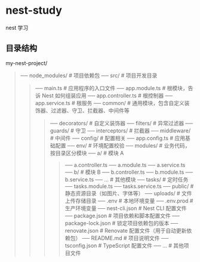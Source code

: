 # nest-study
nest 学习

## 目录结构
my-nest-project/
> ── node_modules/            # 项目依赖包
>── src/                     # 项目开发目录
>   >── main.ts              # 应用程序的入口文件
>   >── app.module.ts        # 根模块，告诉 Nest 如何组装应用
>   >── app.controller.ts    # 根控制器
>   >── app.service.ts       # 根服务
>   >── common/              # 通用模块，包含自定义装饰器、过滤器、守卫、拦截器、中间件等
>   >   >── decorators/      # 自定义装饰器
>   >   >── filters/         # 异常过滤器
>   >   >── guards/          # 守卫
>   >   >── interceptors/    # 拦截器
>   >   >── middleware/      # 中间件
>   >── config/              # 配置相关
>   >   >── app.config.ts    # 应用基础配置
>   >   >── env/             # 环境配置校验
>   >── modules/             # 业务代码，按目录区分模块
>   >   >── a/               # 模块 A
>   >   >   >── a.controller.ts
>   >   >   >── a.module.ts
>   >   >   >── a.service.ts
>   >   >── b/               # 模块 B
>   >   >   >── b.controller.ts
>   >   >   >── b.module.ts
>   >   >   >── b.service.ts
>   >   >── ...              # 其他模块
>   >── tasks/               # 定时任务
>   >   >── tasks.module.ts
>   >   >── tasks.service.ts
>── public/                  # 静态资源目录（如图片、字体等）
>── uploads/                 # 文件上传存储目录
>── .env                     # 本地环境变量
>── .env.prod                # 生产环境变量
>── nest-cli.json            # Nest CLI 配置文件
>── package.json             # 项目依赖和脚本配置文件
>── package-lock.json        # 锁定项目依赖包的版本
>── renovate.json            # Renovate 配置文件（用于自动更新依赖包）
>── README.md                # 项目说明文件
>── tsconfig.json            # TypeScript 配置文件
>── ...                      # 其他项目文件
